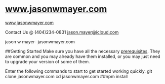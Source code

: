 # www.jasonwmayer.com
www.jasonwmayer.com

Contact Us @ (404)234-0831
jason.mayer@icloud.com

jason w mayer- jasonwmayer.com


##Getting Started
Make sure you have all the necessary [prerequisites](#prerequisites). They are common and you may already have them installed, or you may just need to upgrade your version of some of them.

Enter the following commands to start to get started working quickly.
git clone jasonwmayer.com
cd jasonwmayer.com
##npm install

